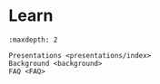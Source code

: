 # Learn

```{toctree}
:maxdepth: 2

Presentations <presentations/index>
Background <background>
FAQ <FAQ>
```
